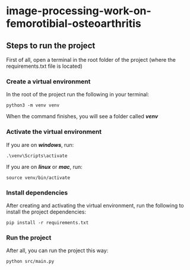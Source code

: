 # image-processing-work-on-femorotibial-osteoarthritis


## Steps to run the project

First of all, open a terminal in the root folder of the project (where the requirements.txt file is located)


### Create a virtual environment

In the root of the project run the following in your terminal:

```console
python3 -m venv venv
```

When the command finishes, you will see a folder called ***venv***


### Activate the virtual environment

If you are on ***windows***, run: 

```console
.\venv\Scripts\activate
```

If you are on ***linux*** or ***mac***, run:

```console
source venv/bin/activate
```


### Install dependencies

After creating and activating the virtual environment, run the following to install the project dependencies:

```console 
pip install -r requirements.txt
```


### Run the project

After all, you can run the project this way:

```console 
python src/main.py
```
